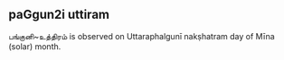 ## paGgun2i uttiram

பங்குனி~உத்திரம் is observed on Uttaraphalgunī nakṣhatram day of Mīna (solar) month.



